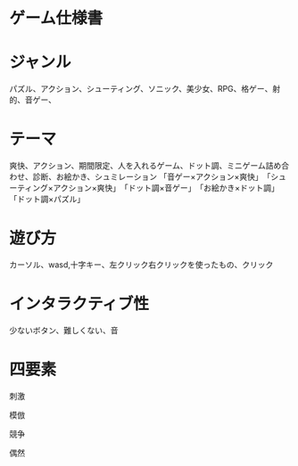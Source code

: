 # ゲーム仕様書

# ジャンル
パズル、アクション、シューティング、ソニック、美少女、RPG、格ゲー、射的、音ゲー、

# テーマ
爽快、アクション、期間限定、人を入れるゲーム、ドット調、ミニゲーム詰め合わせ、診断、お絵かき、シュミレーション
「音ゲー×アクション×爽快」　「シューティング×アクション×爽快」　「ドット調×音ゲー」　「お絵かき×ドット調」「ドット調×パズル」　
# 遊び方
カーソル、wasd,十字キー、左クリック右クリックを使ったもの、クリック
# インタラクティブ性
少ないボタン、難しくない、音
# 四要素
刺激

模倣

競争

偶然
